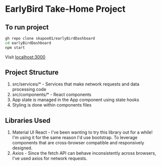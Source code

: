 # EarlyBird Take-Home Project

## To run project

```bash
gh repo clone skapoo01/earlyBirdDashboard
cd earlyBirdDashboard
npm start
```

Visit [localhost:3000](http://localhost:3000)

## Project Structure
1. src/services/* - Services that make network requests and data processing code
2. src/components/* - React components
3. App state is managed in the App component using state hooks
4. Styling is done within components files

## Libraries Used
1. Material UI React - I've been wanting to try this library out for a while! I'm using it for the same reason I'd use bootstrap. To leverage components that are cross-browser compatible and responsively designed.
2. Axios - Since the fetch API can behave inconsistently across browsers, I've used axios for network requests.



